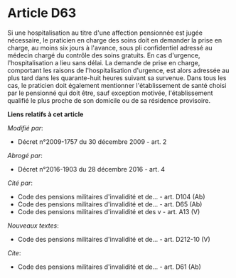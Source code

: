 # Article D63

Si une hospitalisation au titre d'une affection pensionnée est jugée nécessaire, le praticien en charge des soins doit en
demander la prise en charge, au moins six jours à l'avance, sous pli confidentiel adressé au médecin chargé du contrôle des
soins gratuits. En cas d'urgence, l'hospitalisation a lieu sans délai. La demande de prise en charge, comportant les raisons
de l'hospitalisation d'urgence, est alors adressée au plus tard dans les quarante-huit heures suivant sa survenue. Dans tous
les cas, le praticien doit également mentionner l'établissement de santé choisi par le pensionné qui doit être, sauf
exception motivée, l'établissement qualifié le plus proche de son domicile ou de sa résidence provisoire.

**Liens relatifs à cet article**

_Modifié par_:

  - Décret n°2009-1757 du 30 décembre 2009 - art. 2

_Abrogé par_:

  - Décret n°2016-1903 du 28 décembre 2016 - art. 4

_Cité par_:

  - Code des pensions militaires d'invalidité et de... - art. D104 (Ab)
  - Code des pensions militaires d'invalidité et de... - art. D65 (Ab)
  - Code des pensions militaires d'invalidité et des v - art. A13 (V)

_Nouveaux textes_:

  - Code des pensions militaires d'invalidité et de... - art. D212-10 (V)

_Cite_:

  - Code des pensions militaires d'invalidité et de... - art. D61 (Ab)

